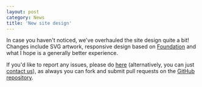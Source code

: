 ```yaml
---
layout: post
category: News
title: 'New site design'
---
```


In case you haven't noticed, we've overhauled the site design quite a bit!  
Changes include SVG artwork, responsive design based on [Foundation](http://foundation.zurb.com/) and what I hope is a generally better experience.  

If you'd like to report any issues, please do [here](https://github.com/ChelmsfordMakerspace/chelmsfordmakerspace.github.com/issues?state=open) (alternatively, you can just [contact us](/contact)), as always you can fork and submit pull requests on the [GitHub repository](https://github.com/ChelmsfordMakerspace/chelmsfordmakerspace.github.com).